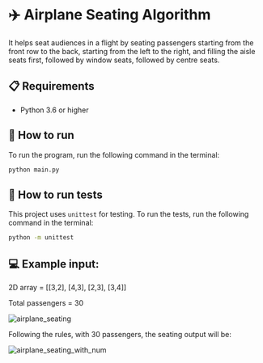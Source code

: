 # ✈️ Airplane Seating Algorithm
It helps seat audiences in a flight by seating passengers starting from the front row to the back, starting from the left to the right, and filling the aisle seats first, followed by window seats, followed by centre seats.

## 📋 Requirements
- Python 3.6 or higher

## 🚀 How to run
To run the program, run the following command in the terminal:
```bash
python main.py
```

## 🚧 How to run tests
This project uses `unittest` for testing. To run the tests, run the following command in the terminal:
```bash
python -m unittest
```

## 💻 Example input:
2D array = [[3,2], [4,3], [2,3], [3,4]]

Total passengers = 30

![airplane_seating](https://user-images.githubusercontent.com/64051212/204293617-2bb10240-b031-489c-ac6c-b2ce7c889d62.jpg)

Following the rules, with 30 passengers, the seating output will be:

![airplane_seating_with_num](https://user-images.githubusercontent.com/64051212/204293610-17de9210-3ab5-4338-a3ec-64e0ae19e62e.jpg)
